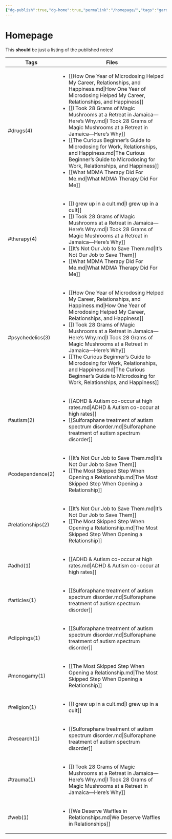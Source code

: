 ```yaml
---
{"dg-publish":true,"dg-home":true,"permalink":"/homepage/","tags":"gardenEntry","dgPassFrontmatter":true}
---
```


# Homepage

This **should** be just a listing of the published notes!


| Tags              | Files                                                                                                                                                                                                                                                                                                                                                                                                                                                                                                                                                                                                           |
| ----------------- | --------------------------------------------------------------------------------------------------------------------------------------------------------------------------------------------------------------------------------------------------------------------------------------------------------------------------------------------------------------------------------------------------------------------------------------------------------------------------------------------------------------------------------------------------------------------------------------------------------------- |
| #drugs(4)         | <ul><li>[[How One Year of Microdosing Helped My Career, Relationships, and Happiness.md\\|How One Year of Microdosing Helped My Career, Relationships, and Happiness]]</li><li>[[I Took 28 Grams of Magic Mushrooms at a Retreat in Jamaica—Here’s Why.md\\|I Took 28 Grams of Magic Mushrooms at a Retreat in Jamaica—Here’s Why]]</li><li>[[The Curious Beginner’s Guide to Microdosing for Work, Relationships, and Happiness.md\\|The Curious Beginner’s Guide to Microdosing for Work, Relationships, and Happiness]]</li><li>[[What MDMA Therapy Did For Me.md\\|What MDMA Therapy Did For Me]]</li></ul> |
| #therapy(4)       | <ul><li>[[I grew up in a cult.md\\|I grew up in a cult]]</li><li>[[I Took 28 Grams of Magic Mushrooms at a Retreat in Jamaica—Here’s Why.md\\|I Took 28 Grams of Magic Mushrooms at a Retreat in Jamaica—Here’s Why]]</li><li>[[It’s Not Our Job to Save Them.md\\|It’s Not Our Job to Save Them]]</li><li>[[What MDMA Therapy Did For Me.md\\|What MDMA Therapy Did For Me]]</li></ul>                                                                                                                                                                                                                         |
| #psychedelics(3)  | <ul><li>[[How One Year of Microdosing Helped My Career, Relationships, and Happiness.md\\|How One Year of Microdosing Helped My Career, Relationships, and Happiness]]</li><li>[[I Took 28 Grams of Magic Mushrooms at a Retreat in Jamaica—Here’s Why.md\\|I Took 28 Grams of Magic Mushrooms at a Retreat in Jamaica—Here’s Why]]</li><li>[[The Curious Beginner’s Guide to Microdosing for Work, Relationships, and Happiness.md\\|The Curious Beginner’s Guide to Microdosing for Work, Relationships, and Happiness]]</li></ul>                                                                            |
| #autism(2)        | <ul><li>[[ADHD & Autism co-occur at high rates.md\\|ADHD & Autism co-occur at high rates]]</li><li>[[Sulforaphane treatment of autism spectrum disorder.md\\|Sulforaphane treatment of autism spectrum disorder]]</li></ul>                                                                                                                                                                                                                                                                                                                                                                                     |
| #codependence(2)  | <ul><li>[[It’s Not Our Job to Save Them.md\\|It’s Not Our Job to Save Them]]</li><li>[[The Most Skipped Step When Opening a Relationship.md\\|The Most Skipped Step When Opening a Relationship]]</li></ul>                                                                                                                                                                                                                                                                                                                                                                                                     |
| #relationships(2) | <ul><li>[[It’s Not Our Job to Save Them.md\\|It’s Not Our Job to Save Them]]</li><li>[[The Most Skipped Step When Opening a Relationship.md\\|The Most Skipped Step When Opening a Relationship]]</li></ul>                                                                                                                                                                                                                                                                                                                                                                                                     |
| #adhd(1)          | <ul><li>[[ADHD & Autism co-occur at high rates.md\\|ADHD & Autism co-occur at high rates]]</li></ul>                                                                                                                                                                                                                                                                                                                                                                                                                                                                                                            |
| #articles(1)      | <ul><li>[[Sulforaphane treatment of autism spectrum disorder.md\\|Sulforaphane treatment of autism spectrum disorder]]</li></ul>                                                                                                                                                                                                                                                                                                                                                                                                                                                                                |
| #clippings(1)     | <ul><li>[[Sulforaphane treatment of autism spectrum disorder.md\\|Sulforaphane treatment of autism spectrum disorder]]</li></ul>                                                                                                                                                                                                                                                                                                                                                                                                                                                                                |
| #monogamy(1)      | <ul><li>[[The Most Skipped Step When Opening a Relationship.md\\|The Most Skipped Step When Opening a Relationship]]</li></ul>                                                                                                                                                                                                                                                                                                                                                                                                                                                                                  |
| #religion(1)      | <ul><li>[[I grew up in a cult.md\\|I grew up in a cult]]</li></ul>                                                                                                                                                                                                                                                                                                                                                                                                                                                                                                                                              |
| #research(1)      | <ul><li>[[Sulforaphane treatment of autism spectrum disorder.md\\|Sulforaphane treatment of autism spectrum disorder]]</li></ul>                                                                                                                                                                                                                                                                                                                                                                                                                                                                                |
| #trauma(1)        | <ul><li>[[I Took 28 Grams of Magic Mushrooms at a Retreat in Jamaica—Here’s Why.md\\|I Took 28 Grams of Magic Mushrooms at a Retreat in Jamaica—Here’s Why]]</li></ul>                                                                                                                                                                                                                                                                                                                                                                                                                                          |
| #web(1)           | <ul><li>[[We Deserve Waffles in Relationships.md\\|We Deserve Waffles in Relationships]]</li></ul>                                                                                                                                                                                                                                                                                                                                                                                                                                                                                                              |


